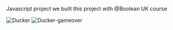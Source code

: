 Javascript project
we built this project with @Boolean UK course

![Ducker ](https://github.com/Hadis-jamali/ducker-solution/assets/132214893/40e26a9f-f872-4d53-8b6f-0c1966c7976f)
![Ducker-gameover ](https://github.com/Hadis-jamali/ducker-solution/assets/132214893/9aba0b73-22b4-41c3-8a70-523e7a38c45c)
